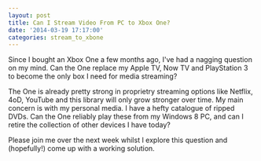 ```yaml
---
layout: post
title: Can I Stream Video From PC to Xbox One?
date: '2014-03-19 17:17:00'
categories: stream_to_xbone
---
```


Since I bought an Xbox One a few months ago, I've had a nagging question on my mind. Can the One replace my Apple TV, Now TV and PlayStation 3 to become the only box I need for media streaming?

The One is already pretty strong in proprietry streaming options like Netflix, 4oD, YouTube and this library will only grow stronger over time. My main concern is with my personal media. I have a hefty catalogue of ripped DVDs. Can the One reliably play these from my Windows 8 PC, and can I retire the collection of other devices I have today?

Please join me over the next week whilst I explore this question and (hopefully!) come up with a working solution.